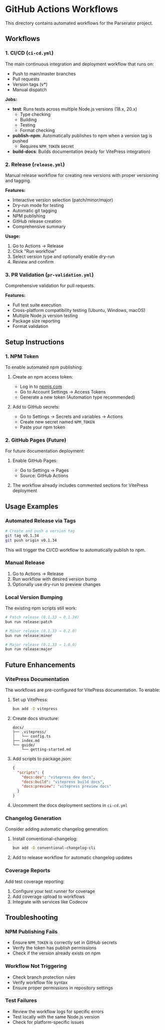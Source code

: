 # GitHub Actions Workflows

This directory contains automated workflows for the Parserator project.

## Workflows

### 1. CI/CD (`ci-cd.yml`)

The main continuous integration and deployment workflow that runs on:
- Push to main/master branches
- Pull requests
- Version tags (v*)
- Manual dispatch

**Jobs:**
- **test**: Runs tests across multiple Node.js versions (18.x, 20.x)
  - Type checking
  - Building
  - Testing
  - Format checking
- **publish-npm**: Automatically publishes to npm when a version tag is pushed
  - Requires `NPM_TOKEN` secret
- **build-docs**: Builds documentation (ready for VitePress integration)

### 2. Release (`release.yml`)

Manual release workflow for creating new versions with proper versioning and tagging.

**Features:**
- Interactive version selection (patch/minor/major)
- Dry-run mode for testing
- Automatic git tagging
- NPM publishing
- GitHub release creation
- Comprehensive summary

**Usage:**
1. Go to Actions → Release
2. Click "Run workflow"
3. Select version type and optionally enable dry-run
4. Review and confirm

### 3. PR Validation (`pr-validation.yml`)

Comprehensive validation for pull requests.

**Features:**
- Full test suite execution
- Cross-platform compatibility testing (Ubuntu, Windows, macOS)
- Multiple Node.js version testing
- Package size reporting
- Format validation

## Setup Instructions

### 1. NPM Token

To enable automated npm publishing:

1. Create an npm access token:
   - Log in to [npmjs.com](https://www.npmjs.com/)
   - Go to Account Settings → Access Tokens
   - Generate a new token (Automation type recommended)

2. Add to GitHub secrets:
   - Go to Settings → Secrets and variables → Actions
   - Create new secret named `NPM_TOKEN`
   - Paste your npm token

### 2. GitHub Pages (Future)

For future documentation deployment:

1. Enable GitHub Pages:
   - Go to Settings → Pages
   - Source: GitHub Actions

2. The workflow already includes commented sections for VitePress deployment

## Usage Examples

### Automated Release via Tags

```bash
# Create and push a version tag
git tag v0.1.34
git push origin v0.1.34
```

This will trigger the CI/CD workflow to automatically publish to npm.

### Manual Release

1. Go to Actions → Release
2. Run workflow with desired version bump
3. Optionally use dry-run to preview changes

### Local Version Bumping

The existing npm scripts still work:

```bash
# Patch release (0.1.33 → 0.1.34)
bun run release:patch

# Minor release (0.1.33 → 0.2.0)
bun run release:minor

# Major release (0.1.33 → 1.0.0)
bun run release:major
```

## Future Enhancements

### VitePress Documentation

The workflows are pre-configured for VitePress documentation. To enable:

1. Set up VitePress:
   ```bash
   bun add -D vitepress
   ```

2. Create docs structure:
   ```
   docs/
   ├── .vitepress/
   │   └── config.ts
   ├── index.md
   └── guide/
       └── getting-started.md
   ```

3. Add scripts to package.json:
   ```json
   {
     "scripts": {
       "docs:dev": "vitepress dev docs",
       "docs:build": "vitepress build docs",
       "docs:preview": "vitepress preview docs"
     }
   }
   ```

4. Uncomment the docs deployment sections in `ci-cd.yml`

### Changelog Generation

Consider adding automatic changelog generation:

1. Install conventional-changelog:
   ```bash
   bun add -D conventional-changelog-cli
   ```

2. Add to release workflow for automatic changelog updates

### Coverage Reports

Add test coverage reporting:

1. Configure your test runner for coverage
2. Add coverage upload to workflows
3. Integrate with services like Codecov

## Troubleshooting

### NPM Publishing Fails

- Ensure `NPM_TOKEN` is correctly set in GitHub secrets
- Verify the token has publish permissions
- Check if the version already exists on npm

### Workflow Not Triggering

- Check branch protection rules
- Verify workflow file syntax
- Ensure proper permissions in repository settings

### Test Failures

- Review the workflow logs for specific errors
- Test locally with the same Node.js version
- Check for platform-specific issues